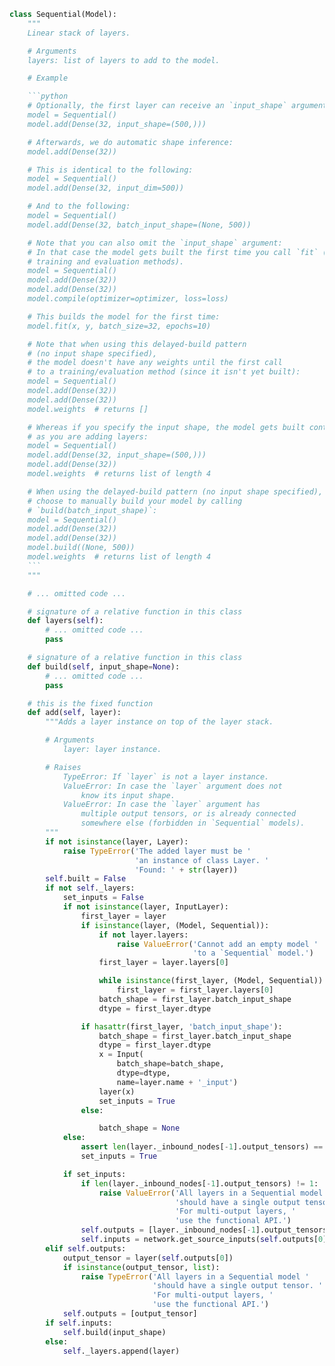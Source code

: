 ```python
class Sequential(Model):
    """
    Linear stack of layers.

    # Arguments
    layers: list of layers to add to the model.

    # Example

    ```python
    # Optionally, the first layer can receive an `input_shape` argument:
    model = Sequential()
    model.add(Dense(32, input_shape=(500,)))

    # Afterwards, we do automatic shape inference:
    model.add(Dense(32))

    # This is identical to the following:
    model = Sequential()
    model.add(Dense(32, input_dim=500))

    # And to the following:
    model = Sequential()
    model.add(Dense(32, batch_input_shape=(None, 500))

    # Note that you can also omit the `input_shape` argument:
    # In that case the model gets built the first time you call `fit` (or other
    # training and evaluation methods).
    model = Sequential()
    model.add(Dense(32))
    model.add(Dense(32))
    model.compile(optimizer=optimizer, loss=loss)

    # This builds the model for the first time:
    model.fit(x, y, batch_size=32, epochs=10)

    # Note that when using this delayed-build pattern
    # (no input shape specified),
    # the model doesn't have any weights until the first call
    # to a training/evaluation method (since it isn't yet built):
    model = Sequential()
    model.add(Dense(32))
    model.add(Dense(32))
    model.weights  # returns []

    # Whereas if you specify the input shape, the model gets built continuously
    # as you are adding layers:
    model = Sequential()
    model.add(Dense(32, input_shape=(500,)))
    model.add(Dense(32))
    model.weights  # returns list of length 4

    # When using the delayed-build pattern (no input shape specified), you can
    # choose to manually build your model by calling
    # `build(batch_input_shape)`:
    model = Sequential()
    model.add(Dense(32))
    model.add(Dense(32))
    model.build((None, 500))
    model.weights  # returns list of length 4
    ```
    """

    # ... omitted code ...

    # signature of a relative function in this class
    def layers(self):
        # ... omitted code ...
        pass

    # signature of a relative function in this class
    def build(self, input_shape=None):
        # ... omitted code ...
        pass

    # this is the fixed function
    def add(self, layer):
        """Adds a layer instance on top of the layer stack.

        # Arguments
            layer: layer instance.

        # Raises
            TypeError: If `layer` is not a layer instance.
            ValueError: In case the `layer` argument does not
                know its input shape.
            ValueError: In case the `layer` argument has
                multiple output tensors, or is already connected
                somewhere else (forbidden in `Sequential` models).
        """
        if not isinstance(layer, Layer):
            raise TypeError('The added layer must be '
                            'an instance of class Layer. '
                            'Found: ' + str(layer))
        self.built = False
        if not self._layers:
            set_inputs = False
            if not isinstance(layer, InputLayer):
                first_layer = layer
                if isinstance(layer, (Model, Sequential)):
                    if not layer.layers:
                        raise ValueError('Cannot add an empty model '
                                         'to a `Sequential` model.')
                    first_layer = layer.layers[0]

                    while isinstance(first_layer, (Model, Sequential)):
                        first_layer = first_layer.layers[0]
                    batch_shape = first_layer.batch_input_shape
                    dtype = first_layer.dtype

                if hasattr(first_layer, 'batch_input_shape'):
                    batch_shape = first_layer.batch_input_shape
                    dtype = first_layer.dtype
                    x = Input(
                        batch_shape=batch_shape,
                        dtype=dtype,
                        name=layer.name + '_input')
                    layer(x)
                    set_inputs = True
                else:

                    batch_shape = None
            else:
                assert len(layer._inbound_nodes[-1].output_tensors) == 1
                set_inputs = True

            if set_inputs:
                if len(layer._inbound_nodes[-1].output_tensors) != 1:
                    raise ValueError('All layers in a Sequential model '
                                     'should have a single output tensor. '
                                     'For multi-output layers, '
                                     'use the functional API.')
                self.outputs = [layer._inbound_nodes[-1].output_tensors[0]]
                self.inputs = network.get_source_inputs(self.outputs[0])
        elif self.outputs:
            output_tensor = layer(self.outputs[0])
            if isinstance(output_tensor, list):
                raise TypeError('All layers in a Sequential model '
                                'should have a single output tensor. '
                                'For multi-output layers, '
                                'use the functional API.')
            self.outputs = [output_tensor]
        if self.inputs:
            self.build(input_shape)
        else:
            self._layers.append(layer)
```